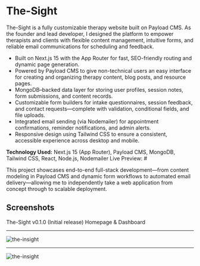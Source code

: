 # The-Sight

The-Sight is a fully customizable therapy website built on Payload CMS. As the founder and lead developer, I designed the platform to empower therapists and clients with flexible content management, intuitive forms, and reliable email communications for scheduling and feedback.

- Built on Next.js 15 with the App Router for fast, SEO-friendly routing and dynamic page generation.
- Powered by Payload CMS to give non-technical users an easy interface for creating and organizing therapy content, blog posts, and resource pages.
- MongoDB–backed data layer for storing user profiles, session notes, form submissions, and content records.
- Customizable form builders for intake questionnaires, session feedback, and contact requests—complete with validation, conditional fields, and file uploads.
- Integrated email sending (via Nodemailer) for appointment confirmations, reminder notifications, and admin alerts.
- Responsive design using Tailwind CSS to ensure a consistent, accessible experience across desktop and mobile.

**Technology Used:** Next.js 15 (App Router), Payload CMS, MongoDB, Tailwind CSS, React, Node.js, Nodemailer
Live Preview: #

This project showcases end-to-end full-stack development—from content modeling in Payload CMS and dynamic form workflows to automated email delivery—allowing me to independently take a web application from concept through to scalable deployment.

## Screenshots

The-Sight v0.1.0 (Initial release)
Homepage & Dashboard

<hr>
<img src="https://www.zoro-dev.com/assets/github/the-insight/the-insight-min.png" alt="the-insight">

<hr>
<img src="https://www.zoro-dev.com/assets/github/the-insight/the-insight2.png" alt="the-insight">
